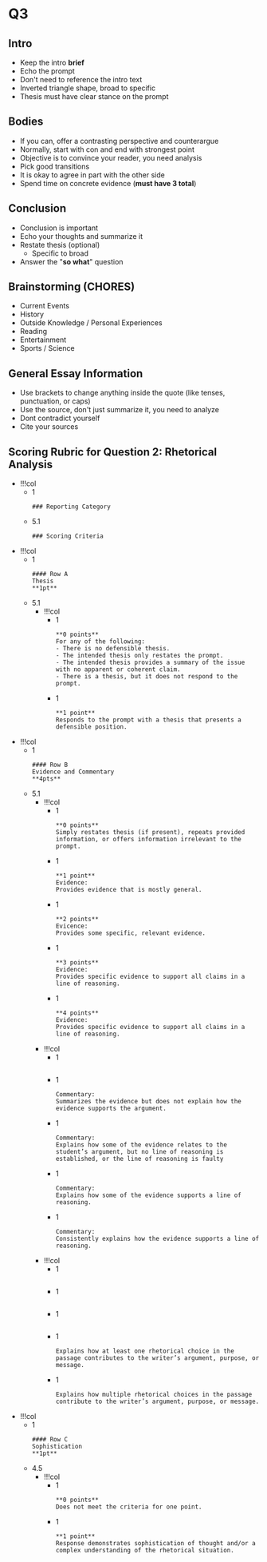 # Q3
## Intro
- Keep the intro **brief**
- Echo the prompt
- Don't need to reference the intro text
- Inverted triangle shape, broad to specific
- Thesis must have clear stance on the prompt

## Bodies
- If you can, offer a contrasting perspective and counterargue
- Normally, start with con and end with strongest point
- Objective is to convince your reader, you need analysis
- Pick good transitions
- It is okay to agree in part with the other side
- Spend time on concrete evidence (**must have 3 total**)

## Conclusion
- Conclusion is important
- Echo your thoughts and summarize it
- Restate thesis (optional)
	- Specific to broad
- Answer the "**so what**" question

## Brainstorming (CHORES)
- Current Events
- History
- Outside Knowledge / Personal Experiences
- Reading
- Entertainment
- Sports / Science

## General Essay Information
- Use brackets to change anything inside the quote (like tenses, punctuation, or caps)
- Use the source, don't just summarize it, you need to analyze
- Dont contradict yourself
- Cite your sources

## Scoring Rubric for Question 2: Rhetorical Analysis
- !!!col
	- 1
		```col-md
		### Reporting Category
		```
	- 5.1
		```col-md
		### Scoring Criteria
		```
- !!!col
	- 1
		```col-md
		#### Row A
		Thesis
		**1pt**
		```
	- 5.1
		- !!!col
			- 1
				```col-md
				**0 points**
				For any of the following:
				- There is no defensible thesis.
				- The intended thesis only restates the prompt.
				- The intended thesis provides a summary of the issue with no apparent or coherent claim.
				- There is a thesis, but it does not respond to the prompt.
				```
			- 1
				```col-md
				**1 point**
				Responds to the prompt with a thesis that presents a defensible position.
				```
- !!!col
	- 1
		```col-md
		#### Row B
		Evidence and Commentary
		**4pts**
		```
	- 5.1
		- !!!col
			- 1
				```col-md
				**0 points**
				Simply restates thesis (if present), repeats provided information, or offers information irrelevant to the prompt.
				```
			- 1
				```col-md
				**1 point**
				Evidence:
				Provides evidence that is mostly general.
				```
			- 1
				```col-md
				**2 points**
				Evicence:
				Provides some specific, relevant evidence.
				```
			- 1
				```col-md
				**3 points**
				Evidence:
				Provides specific evidence to support all claims in a line of reasoning.
				```
			- 1
				```col-md
				**4 points**
				Evidence:
				Provides specific evidence to support all claims in a line of reasoning.
				```
		- !!!col
			- 1
				```col-md
				```
			- 1
				```col-md
				Commentary:
				Summarizes the evidence but does not explain how the evidence supports the argument.
				```
			- 1
				```col-md
				Commentary:
				Explains how some of the evidence relates to the student’s argument, but no line of reasoning is established, or the line of reasoning is faulty
				```
			- 1
				```col-md
				Commentary:
				Explains how some of the evidence supports a line of reasoning.
				```
			- 1
				```col-md
				Commentary:
				Consistently explains how the evidence supports a line of reasoning.
				```
		- !!!col
			- 1
				```col-md
				```
			- 1
				```col-md
				```
			- 1
				```col-md
				```
			- 1
				```col-md
				Explains how at least one rhetorical choice in the passage contributes to the writer’s argument, purpose, or message.
				```
			- 1
				```col-md
				Explains how multiple rhetorical choices in the passage contribute to the writer’s argument, purpose, or message.
				```
- !!!col
	- 1
		```col-md
		#### Row C
		Sophistication 
		**1pt**
		```
	- 4.5
		- !!!col
			- 1
				```col-md
				**0 points**
				Does not meet the criteria for one point.
				```
			- 1
				```col-md
				**1 point**
				Response demonstrates sophistication of thought and/or a complex understanding of the rhetorical situation.
				```